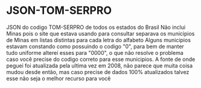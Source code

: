 # JSON-TOM-SERPRO
JSON do codigo TOM-SERPRO de todos os estados do Brasil
Não inclui Minas pois o site que estava usando para consultar separava os municipios de Minas em listas distintas para cada letra do alfabeto
Alguns municipios estavam constando como possuindo o codigo "0", para bem de manter tudo uniforme alterei esses para "0000", o que não resolve o problema caso você precise do codigo correto para esse municipios.
A fonte de onde peguei foi atualizada pela ultima vez em 2008, não parece que muita coisa mudou desde então, mas caso precise de dados 100% atualizados talvez esse não seja o melhor recurso para você

